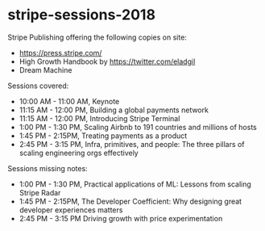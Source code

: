 # stripe-sessions-2018

Stripe Publishing offering the following copies on site:

- https://press.stripe.com/
- High Growth Handbook by https://twitter.com/eladgil
- Dream Machine

Sessions covered:

- 10:00 AM - 11:00 AM, Keynote
- 11:15 AM - 12:00 PM, Building a global payments network
- 11:15 AM - 12:00 PM, Introducing Stripe Terminal
- 1:00 PM - 1:30 PM, Scaling Airbnb to 191 countries and millions of hosts
- 1:45 PM - 2:15PM, Treating payments as a product
- 2:45 PM - 3:15 PM, Infra, primitives, and people: The three pillars of scaling engineering orgs effectively

Sessions missing notes:

- 1:00 PM - 1:30 PM, Practical applications of ML: Lessons from scaling Stripe Radar
- 1:45 PM - 2:15PM, The Developer Coefficient: Why designing great developer experiences matters
- 2:45 PM - 3:15 PM Driving growth with price experimentation

